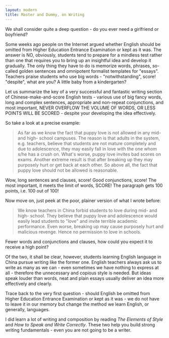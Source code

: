 ```yaml
---
layout: modern
title: Master and Dummy, on Writing
---
```


We shall consider quite a deep question - do you ever need a girlfriend or boyfriend?

Some weeks ago people on the Internet argued whether English should be omitted from Higher Education Entrance Examination or kept as it was. The answer is NO, obviously, students tend to prepare for a mindless test rather than one that requires you to bring up an insightful idea and develop it gradually. The only thing they have to do is memorize words, phrases, so-called golden sentences and omnipotent formalist templates for "essays". Teachers praise students who use big words - "notwithstanding", score! "despite", what are you? A little baby from a kindergarten?

Let us summarize the key of a very successful and fantastic writing section of Chinese-make-and-score English tests - various use of big fancy words, long and complex sentences, appropriate and non-repeat conjunctions, and most important, NEVER OVERFLOW THE VOLUME OF WORDS, OR LESS POINTS WILL BE SCORED - despite your developing the idea effectively.

So take a look at a precise example:

> As far as we know the fact that puppy love is not allowed in any mid- and high- school campuses. The reason is that adults in the system, e.g. teachers, believe that students are not mature completely and due to adolescence, they may easily fall in love with the one whom s/he has a crush on. What's worse, puppy love invites bad scores on exams. Another extreme result is that after breaking up they may purposely hurt or get back at each other. So above all, the fact that puppy love should not be allowed is reasonable.

Wow, long sentences and clauses, score! Good conjunctions, score! The most important, it meets the limit of words, SCORE! The paragraph gets 100 points, i.e. 100 out of 100!

Now move on, just peek at the poor, plainer version of what I wrote before:

> We know teachers in China forbid students to love during mid- and high- school. They believe that puppy love and adolescence would easily lead students to "love" and invite terrible academic performance. Even worse, breaking up may cause purposely hurt and malicious revenge. Hence no permission to love in schools.

Fewer words and conjunctions and clauses, how could you expect it to receive a high point?

Of the two, it shall be clear, however, students learning English language in China pursue writing like the former one. English teachers always ask us to write as many as we can - even sometimes we have nothing to express at all - therefore the unnecessary and copious style is needed. But ideas speak louder than words, neat and plain essays usually deliver an idea more effectively and clearly.

Trace back to the very first question - should English be omitted from Higher Education Entrance Examination or kept as it was - we do not have to leave it in our memory but change the method we learn English, or generally, languages.

I did learn a lot of writing and composition by reading *The Elements of Style* and *How to Speak and Write Correctly*. These two help you build strong writing fundamentals - even you are not going to be a writer.